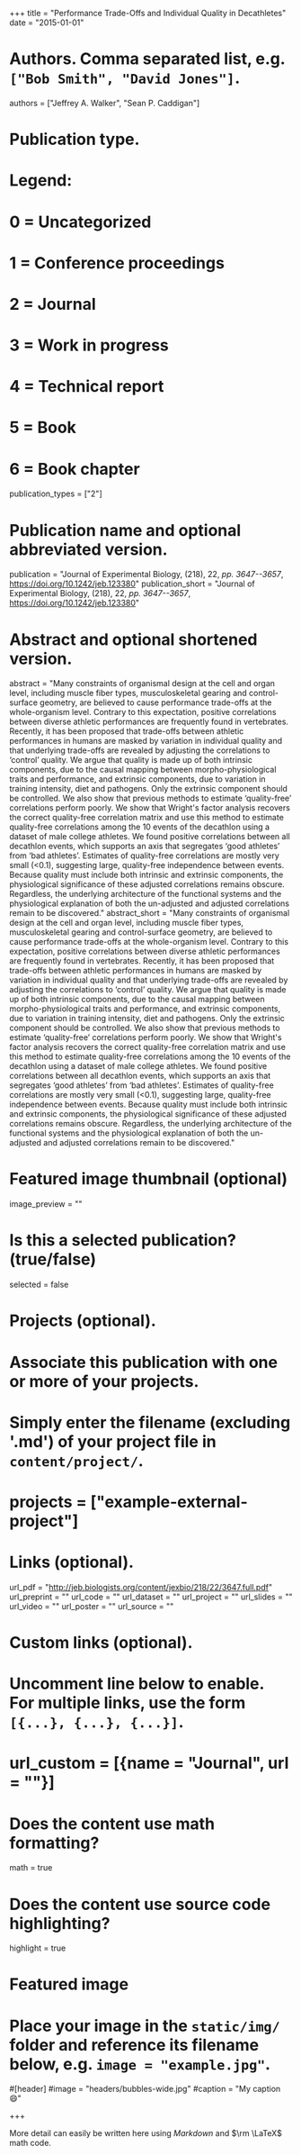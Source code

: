 +++
title = "Performance Trade-Offs and Individual Quality in Decathletes"
date = "2015-01-01"

# Authors. Comma separated list, e.g. `["Bob Smith", "David Jones"]`.
authors = ["Jeffrey A. Walker", "Sean P. Caddigan"]

# Publication type.
# Legend:
# 0 = Uncategorized
# 1 = Conference proceedings
# 2 = Journal
# 3 = Work in progress
# 4 = Technical report
# 5 = Book
# 6 = Book chapter
publication_types = ["2"]

# Publication name and optional abbreviated version.
publication = "Journal of Experimental Biology, (218), 22, _pp. 3647--3657_, https://doi.org/10.1242/jeb.123380"
publication_short = "Journal of Experimental Biology, (218), 22, _pp. 3647--3657_, https://doi.org/10.1242/jeb.123380"

# Abstract and optional shortened version.
abstract = "Many constraints of organismal design at the cell and organ level, including muscle fiber types, musculoskeletal gearing and control-surface geometry, are believed to cause performance trade-offs at the whole-organism level. Contrary to this expectation, positive correlations between diverse athletic performances are frequently found in vertebrates. Recently, it has been proposed that trade-offs between athletic performances in humans are masked by variation in individual quality and that underlying trade-offs are revealed by adjusting the correlations to ‘control’ quality. We argue that quality is made up of both intrinsic components, due to the causal mapping between morpho-physiological traits and performance, and extrinsic components, due to variation in training intensity, diet and pathogens. Only the extrinsic component should be controlled. We also show that previous methods to estimate ‘quality-free’ correlations perform poorly. We show that Wright's factor analysis recovers the correct quality-free correlation matrix and use this method to estimate quality-free correlations among the 10 events of the decathlon using a dataset of male college athletes. We found positive correlations between all decathlon events, which supports an axis that segregates ‘good athletes’ from ‘bad athletes’. Estimates of quality-free correlations are mostly very small (<0.1), suggesting large, quality-free independence between events. Because quality must include both intrinsic and extrinsic components, the physiological significance of these adjusted correlations remains obscure. Regardless, the underlying architecture of the functional systems and the physiological explanation of both the un-adjusted and adjusted correlations remain to be discovered."
abstract_short = "Many constraints of organismal design at the cell and organ level, including muscle fiber types, musculoskeletal gearing and control-surface geometry, are believed to cause performance trade-offs at the whole-organism level. Contrary to this expectation, positive correlations between diverse athletic performances are frequently found in vertebrates. Recently, it has been proposed that trade-offs between athletic performances in humans are masked by variation in individual quality and that underlying trade-offs are revealed by adjusting the correlations to ‘control’ quality. We argue that quality is made up of both intrinsic components, due to the causal mapping between morpho-physiological traits and performance, and extrinsic components, due to variation in training intensity, diet and pathogens. Only the extrinsic component should be controlled. We also show that previous methods to estimate ‘quality-free’ correlations perform poorly. We show that Wright's factor analysis recovers the correct quality-free correlation matrix and use this method to estimate quality-free correlations among the 10 events of the decathlon using a dataset of male college athletes. We found positive correlations between all decathlon events, which supports an axis that segregates ‘good athletes’ from ‘bad athletes’. Estimates of quality-free correlations are mostly very small (<0.1), suggesting large, quality-free independence between events. Because quality must include both intrinsic and extrinsic components, the physiological significance of these adjusted correlations remains obscure. Regardless, the underlying architecture of the functional systems and the physiological explanation of both the un-adjusted and adjusted correlations remain to be discovered."


# Featured image thumbnail (optional)
image_preview = ""

# Is this a selected publication? (true/false)
selected = false

# Projects (optional).
#   Associate this publication with one or more of your projects.
#   Simply enter the filename (excluding '.md') of your project file in `content/project/`.
# projects = ["example-external-project"]

# Links (optional).
url_pdf = "http://jeb.biologists.org/content/jexbio/218/22/3647.full.pdf"
url_preprint = ""
url_code = ""
url_dataset = ""
url_project = ""
url_slides = ""
url_video = ""
url_poster = ""
url_source = ""

# Custom links (optional).
#   Uncomment line below to enable. For multiple links, use the form `[{...}, {...}, {...}]`.
# url_custom = [{name = "Journal", url = ""}]

# Does the content use math formatting?
math = true

# Does the content use source code highlighting?
highlight = true

# Featured image
# Place your image in the `static/img/` folder and reference its filename below, e.g. `image = "example.jpg"`.
#[header]
#image = "headers/bubbles-wide.jpg"
#caption = "My caption :smile:"

+++

More detail can easily be written here using *Markdown* and $\rm \LaTeX$ math code.
